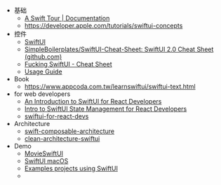 - 基础
	- [A Swift Tour | Documentation](https://docs.swift.org/swift-book/documentation/the-swift-programming-language/guidedtour/)
	- https://developer.apple.com/tutorials/swiftui-concepts
- 控件
	- [SwiftUI](https://jinxiansen.github.io/SwiftUI/README_CN.html)
	- [SimpleBoilerplates/SwiftUI-Cheat-Sheet: SwiftUI 2.0 Cheat Sheet (github.com)](https://github.com/SimpleBoilerplates/SwiftUI-Cheat-Sheet)
	- [Fucking SwiftUI - Cheat Sheet](https://fuckingswiftui.com/)
	- [Usage Guide](https://github.com/Jinxiansen/SwiftUI)
- Book
	- https://www.appcoda.com.tw/learnswiftui/swiftui-text.html
- for web developers
	- [An Introduction to SwiftUI for React Developers](https://benmcmahen.com/swiftui-for-react-developers/)
	- [Intro to SwiftUI State Management for React Developers](https://www.headway.io/blog/intro-to-swiftui-state-management-for-react-developers)
	- [swiftui-for-react-devs](https://github.com/unixzii/swiftui-for-react-devs)
- Architecture
	- [swift-composable-architecture](https://github.com/pointfreeco/swift-composable-architecture)
	- [clean-architecture-swiftui](https://github.com/nalexn/clean-architecture-swiftui)
- Demo
	- [MovieSwiftUI](https://github.com/Dimillian/MovieSwiftUI)
	- [SwiftUI macOS](https://github.com/Dimillian/RedditOS)
	- [Examples projects using SwiftUI](https://github.com/ivanvorobei/SwiftUI)
	-